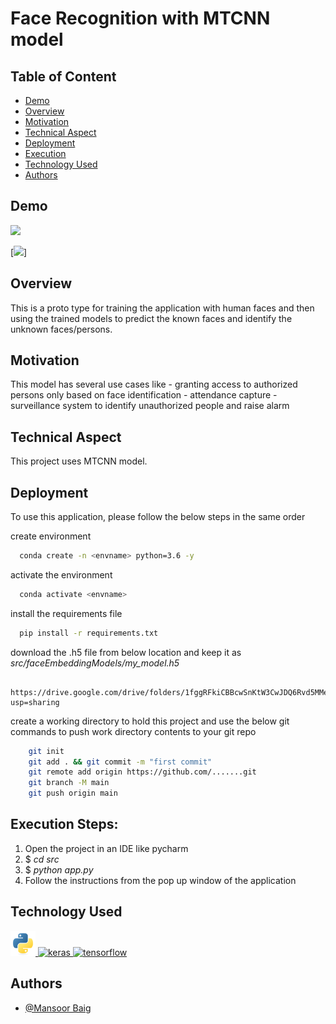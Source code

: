 
# Face Recognition with MTCNN model 

## Table of Content
  * [Demo](#demo)
  * [Overview](#overview)
  * [Motivation](#motivation)
  * [Technical Aspect](#technical-aspect)
  * [Deployment](#deployment)
  * [Execution](#execution-steps)
  * [Technology Used](#technology-used)
  * [Authors](#authors)
  
## Demo

[![](http://img.youtube.com/vi/NCERi4l7A14/0.jpg)](http://www.youtube.com/watch?v=NCERi4l7A14 "Face Recognition")

[![](https://imgur.com/expfifr.png)]


## Overview
This is a proto type for training the application with human faces and then using the trained models to predict 
the known faces and identify the unknown faces/persons. 

## Motivation
This model has several use cases like
    - granting access to authorized persons only based on face identification
    - attendance capture
    - surveillance system to identify unauthorized people and raise alarm
    
## Technical Aspect 
This project uses MTCNN model. 

## Deployment

To use this application, please follow the below steps in the same order 

create environment

```bash
  conda create -n <envname> python=3.6 -y
```

activate the environment

```bash
  conda activate <envname>
```

install the requirements file

```bash
  pip install -r requirements.txt
```

download the .h5 file from below location and keep it as *src/faceEmbeddingModels/my_model.h5*

```http
    https://drive.google.com/drive/folders/1fggRFkiCBBcwSnKtW3CwJDQ6Rvd5MMe-?usp=sharing
```

create a working directory to hold this project and use the below git commands 
to push work directory contents to your git repo

```bash
    git init
    git add . && git commit -m "first commit"
    git remote add origin https://github.com/.......git
    git branch -M main
    git push origin main
```

## Execution Steps:

1. Open the project in an IDE like pycharm 
2. $ *cd src*
3. $ *python app.py*
4. Follow the instructions from the pop up window of the application

## Technology Used
<p align="left">

<a href="https://www.python.org" target="_blank"> 
<img src="https://raw.githubusercontent.com/devicons/devicon/master/icons/python/python-original.svg" alt="python" 
width="40" height="40"/> </a>

<a href="https://keras.io/api/" target="_blank"> 
<img src="https://upload.wikimedia.org/wikipedia/commons/thumb/a/ae/Keras_logo.svg/1200px-Keras_logo.svg.png" 
alt="keras" width="40" height="40"/> </a>

<a href="https://www.tensorflow.org" target="_blank"> 
<img src="https://www.vectorlogo.zone/logos/tensorflow/tensorflow-icon.svg" 
alt="tensorflow" width="40" height="40"/> </a>

</p>


## Authors

- [@Mansoor Baig](https://github.com/MansoorAB)

  


  